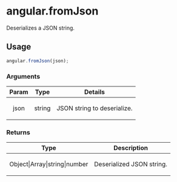 



# angular.fromJson








Deserializes a JSON string.







  

## Usage
```js
angular.fromJson(json);
```





### Arguments

| Param | Type | Details |
| :--: | :--: | :--: |
| json | string | <p>JSON string to deserialize.</p>  |

### Returns

| Type | Description |
| :--: | :--: |
| Object&#124;Array&#124;string&#124;number | <p>Deserialized JSON string.</p>  |








